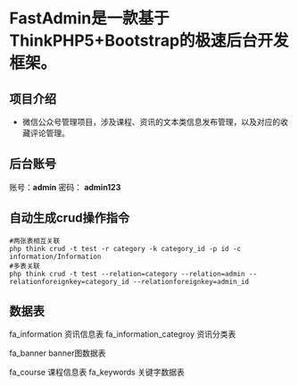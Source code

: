 FastAdmin是一款基于ThinkPHP5+Bootstrap的极速后台开发框架。
===============


## **项目介绍**

* 微信公众号管理项目，涉及课程、资讯的文本类信息发布管理，以及对应的收藏评论管理。

## **后台账号**

账号：**admin**      密码： **admin123**

## **自动生成crud操作指令**

	#两张表相互关联
	php think crud -t test -r category -k category_id -p id -c information/Information
	#多表关联
	php think crud -t test --relation=category --relation=admin --relationforeignkey=category_id --relationforeignkey=admin_id

## **数据表**

fa_information 资讯信息表
fa_information_categroy 资讯分类表

fa_banner banner图数据表

fa_course 课程信息表
fa_keywords 关键字数据表
